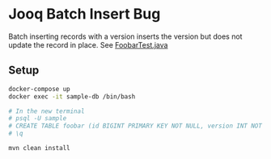 # Jooq Batch Insert Bug
Batch inserting records with a version inserts the version but does not update the record in place.
See [FoobarTest.java](src/test/java/com/github/yaseenkadir/jbivb/tables/records/FoobarTest.java)

## Setup
```bash
docker-compose up
docker exec -it sample-db /bin/bash

# In the new terminal
# psql -U sample
# CREATE TABLE foobar (id BIGINT PRIMARY KEY NOT NULL, version INT NOT NULL );
# \q

mvn clean install
```

